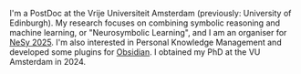 I'm a PostDoc at the Vrije Universiteit Amsterdam (previously: University of Edinburgh). My research focuses on combining symbolic reasoning and machine learning, or "Neurosymbolic Learning", and I am an organiser for [NeSy 2025](https://2025.nesyconf.org). I'm also interested in Personal Knowledge Management and developed some plugins for [Obsidian](https://obsidian.md). I obtained my PhD at the VU Amsterdam in 2024.


<!--
**HEmile/HEmile** is a ✨ _special_ ✨ repository because its `README.md` (this file) appears on your GitHub profile.

Here are some ideas to get you started:

- 🔭 I’m currently working on ...
- 🌱 I’m currently learning ...
- 👯 I’m looking to collaborate on ...
- 🤔 I’m looking for help with ...
- 💬 Ask me about ...
- 📫 How to reach me: ...
- 😄 Pronouns: ...
- ⚡ Fun fact: ...
-->
